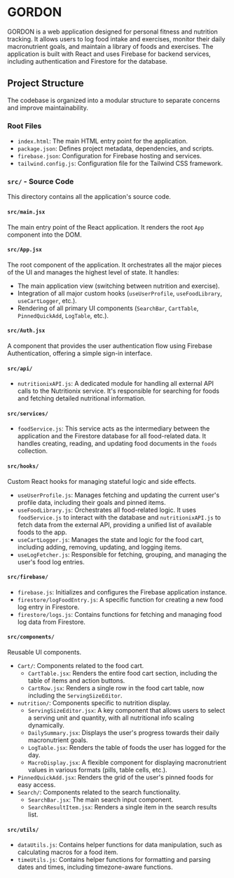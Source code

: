 # GORDON

GORDON is a web application designed for personal fitness and nutrition tracking. It allows users to log food intake and exercises, monitor their daily macronutrient goals, and maintain a library of foods and exercises. The application is built with React and uses Firebase for backend services, including authentication and Firestore for the database.

## Project Structure

The codebase is organized into a modular structure to separate concerns and improve maintainability.

### Root Files

-   `index.html`: The main HTML entry point for the application.
-   `package.json`: Defines project metadata, dependencies, and scripts.
-   `firebase.json`: Configuration for Firebase hosting and services.
-   `tailwind.config.js`: Configuration file for the Tailwind CSS framework.

### `src/` - Source Code

This directory contains all the application's source code.

#### `src/main.jsx`

The main entry point of the React application. It renders the root `App` component into the DOM.

#### `src/App.jsx`

The root component of the application. It orchestrates all the major pieces of the UI and manages the highest level of state. It handles:
-   The main application view (switching between nutrition and exercise).
-   Integration of all major custom hooks (`useUserProfile`, `useFoodLibrary`, `useCartLogger`, etc.).
-   Rendering of all primary UI components (`SearchBar`, `CartTable`, `PinnedQuickAdd`, `LogTable`, etc.).

#### `src/Auth.jsx`

A component that provides the user authentication flow using Firebase Authentication, offering a simple sign-in interface.

#### `src/api/`

-   `nutritionixAPI.js`: A dedicated module for handling all external API calls to the Nutritionix service. It's responsible for searching for foods and fetching detailed nutritional information.

#### `src/services/`

-   `foodService.js`: This service acts as the intermediary between the application and the Firestore database for all food-related data. It handles creating, reading, and updating food documents in the `foods` collection.

#### `src/hooks/`

Custom React hooks for managing stateful logic and side effects.

-   `useUserProfile.js`: Manages fetching and updating the current user's profile data, including their goals and pinned items.
-   `useFoodLibrary.js`: Orchestrates all food-related logic. It uses `foodService.js` to interact with the database and `nutritionixAPI.js` to fetch data from the external API, providing a unified list of available foods to the app.
-   `useCartLogger.js`: Manages the state and logic for the food cart, including adding, removing, updating, and logging items.
-   `useLogFetcher.js`: Responsible for fetching, grouping, and managing the user's food log entries.

#### `src/firebase/`

-   `firebase.js`: Initializes and configures the Firebase application instance.
-   `firestore/logFoodEntry.js`: A specific function for creating a new food log entry in Firestore.
-   `firestore/logs.js`: Contains functions for fetching and managing food log data from Firestore.

#### `src/components/`

Reusable UI components.

-   `Cart/`: Components related to the food cart.
    -   `CartTable.jsx`: Renders the entire food cart section, including the table of items and action buttons.
    -   `CartRow.jsx`: Renders a single row in the food cart table, now including the `ServingSizeEditor`.
-   `nutrition/`: Components specific to nutrition display.
    -   `ServingSizeEditor.jsx`: A key component that allows users to select a serving unit and quantity, with all nutritional info scaling dynamically.
    -   `DailySummary.jsx`: Displays the user's progress towards their daily macronutrient goals.
    -   `LogTable.jsx`: Renders the table of foods the user has logged for the day.
    -   `MacroDisplay.jsx`: A flexible component for displaying macronutrient values in various formats (pills, table cells, etc.).
-   `PinnedQuickAdd.jsx`: Renders the grid of the user's pinned foods for easy access.
-   `Search/`: Components related to the search functionality.
    -   `SearchBar.jsx`: The main search input component.
    -   `SearchResultItem.jsx`: Renders a single item in the search results list.

#### `src/utils/`

-   `dataUtils.js`: Contains helper functions for data manipulation, such as calculating macros for a food item.
-   `timeUtils.js`: Contains helper functions for formatting and parsing dates and times, including timezone-aware functions. 